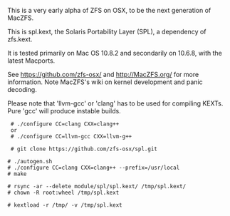 This is a very early alpha of ZFS on OSX, to be the next generation of MacZFS.

This is spl.kext, the Solaris Portability Layer (SPL), a dependency of zfs.kext.

It is tested primarily on Mac OS 10.8.2 and secondarily on 10.6.8, with
the latest Macports.

See https://github.com/zfs-osx/ and http://MacZFS.org/ for more information.
Note MacZFS's wiki on kernel development and panic decoding.

Please note that 'llvm-gcc' or 'clang' has to be used for compiling KEXTs.
Pure 'gcc' will produce instable builds.

```
 # ./configure CC=clang CXX=clang++
 or
 # ./configure CC=llvm-gcc CXX=llvm-g++
```

```
 # git clone https://github.com/zfs-osx/spl.git
```

```
# ./autogen.sh
# ./configure CC=clang CXX=clang++ --prefix=/usr/local
# make

# rsync -ar --delete module/spl/spl.kext/ /tmp/spl.kext/
# chown -R root:wheel /tmp/spl.kext

# kextload -r /tmp/ -v /tmp/spl.kext
```

